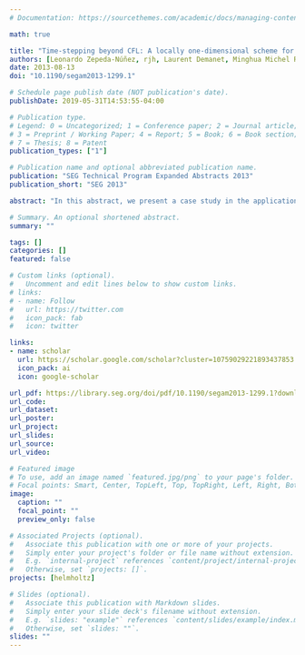 ```yaml
---
# Documentation: https://sourcethemes.com/academic/docs/managing-content/

math: true

title: "Time-stepping beyond CFL: A locally one-dimensional scheme for acoustic wave propagation"
authors: [Leonardo Zepeda-Núñez, rjh, Laurent Demanet, Minghua Michel Rao]
date: 2013-08-13
doi: "10.1190/segam2013-1299.1"

# Schedule page publish date (NOT publication's date).
publishDate: 2019-05-31T14:53:55-04:00

# Publication type.
# Legend: 0 = Uncategorized; 1 = Conference paper; 2 = Journal article;
# 3 = Preprint / Working Paper; 4 = Report; 5 = Book; 6 = Book section;
# 7 = Thesis; 8 = Patent
publication_types: ["1"]

# Publication name and optional abbreviated publication name.
publication: "SEG Technical Program Expanded Abstracts 2013"
publication_short: "SEG 2013"

abstract: "In this abstract, we present a case study in the application of a time-stepping method, unconstrained by the CFL condition, for computational acoustic wave propagation in the context of full waveform inversion. The numerical scheme is a locally one-dimensional (LOD) variant of alternating dimension implicit (ADI) method. The LOD method has a maximum time step that is restricted only by the Nyquist sampling rate. The advantage over traditional explicit time-stepping methods occurs in the presence of high contrast media, low frequencies, and steep, narrow perfectly matched layers (PML). The main technical point of the note, from a numerical analysis perspective, is that the LOD scheme is adapted to the presence of a PML. A complexity study is presented and an application to full waveform inversion is shown."

# Summary. An optional shortened abstract.
summary: ""

tags: []
categories: []
featured: false

# Custom links (optional).
#   Uncomment and edit lines below to show custom links.
# links:
# - name: Follow
#   url: https://twitter.com
#   icon_pack: fab
#   icon: twitter

links:
- name: scholar
  url: https://scholar.google.com/scholar?cluster=10759029221893437853
  icon_pack: ai
  icon: google-scholar

url_pdf: https://library.seg.org/doi/pdf/10.1190/segam2013-1299.1?download=true
url_code:
url_dataset:
url_poster:
url_project:
url_slides:
url_source:
url_video:

# Featured image
# To use, add an image named `featured.jpg/png` to your page's folder. 
# Focal points: Smart, Center, TopLeft, Top, TopRight, Left, Right, BottomLeft, Bottom, BottomRight.
image:
  caption: ""
  focal_point: ""
  preview_only: false

# Associated Projects (optional).
#   Associate this publication with one or more of your projects.
#   Simply enter your project's folder or file name without extension.
#   E.g. `internal-project` references `content/project/internal-project/index.md`.
#   Otherwise, set `projects: []`.
projects: [helmholtz]

# Slides (optional).
#   Associate this publication with Markdown slides.
#   Simply enter your slide deck's filename without extension.
#   E.g. `slides: "example"` references `content/slides/example/index.md`.
#   Otherwise, set `slides: ""`.
slides: ""
---
```

